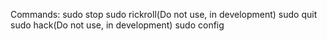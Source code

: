 Commands:
sudo stop
sudo rickroll(Do not use, in development)
sudo quit
sudo hack(Do not use, in development)
sudo config
